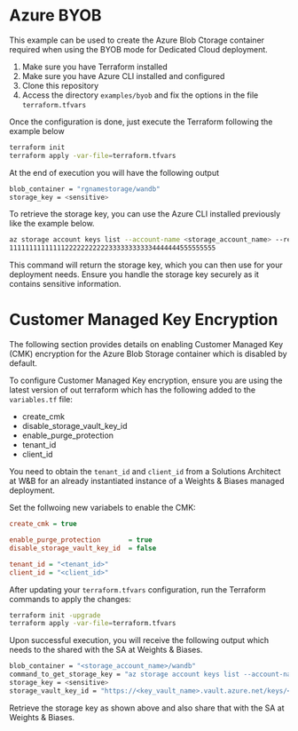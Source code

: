 # Azure BYOB

This example can be used to create the Azure Blob Ctorage container required when using the BYOB mode for Dedicated Cloud deployment.

1. Make sure you have Terraform installed
2. Make sure you have Azure CLI installed and configured
3. Clone this repository
4. Access the directory `examples/byob` and fix the options in the file `terraform.tfvars`

Once the configuration is done, just execute the Terraform following the example below

```bash
terraform init
terraform apply -var-file=terraform.tfvars
```

At the end of execution you will have the following output

```bash
blob_container = "rgnamestorage/wandb"
storage_key = <sensitive>
```

To retrieve the storage key, you can use the Azure CLI installed previously like the example below.

```bash
az storage account keys list --account-name <storage_account_name> --resource-group <resource_group_name> --query '[0].value' -o tsv
1111111111111122222222222333333333334444444555555555
```

This command will return the storage key, which you can then use for your deployment needs. Ensure you handle the storage key securely as it contains sensitive information.

# Customer Managed Key Encryption

The following section provides details on enabling Customer Managed Key (CMK) encryption for the Azure Blob Storage container which is disabled by default.

To configure Customer Managed Key encryption, ensure you are using the latest version of out terraform which has the following added to the `variables.tf` file:

- create_cmk
- disable_storage_vault_key_id
- enable_purge_protection
- tenant_id
- client_id

You need to obtain the `tenant_id` and `client_id` from a Solutions Architect at W&B for an already instantiated instance of a Weights & Biases managed deployment.

Set the follwoing new variabels to enable the CMK:

```ini terraform.tfvars
create_cmk = true

enable_purge_protection       = true
disable_storage_vault_key_id  = false

tenant_id = "<tenant_id>"
client_id = "<client_id>"
```

After updating your `terraform.tfvars` configuration, run the Terraform commands to apply the changes:

```bash
terraform init -upgrade
terraform apply -var-file=terraform.tfvars
```

Upon successful execution, you will receive the following output which needs to the shared with the SA at Weights & Biases.

```bash
blob_container = "<storage_account_name>/wandb"
command_to_get_storage_key = "az storage account keys list --account-name <storage_account_name> --resource-group <resource_group_name> --query '[0].value' -o tsv"
storage_key = <sensitive>
storage_vault_key_id = "https://<key_vault_name>.vault.azure.net/keys/<key_name>/<key_version>"
```

Retrieve the storage key as shown above and also share that with the SA at Weights & Biases.
